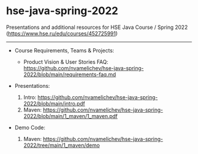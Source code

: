 # hse-java-spring-2022
Presentations and additional resources for HSE Java Course / Spring 2022 (https://www.hse.ru/edu/courses/452725991)

----

- Course Requirements, Teams & Projects:
  - Product Vision & User Stories FAQ: https://github.com/nvamelichev/hse-java-spring-2022/blob/main/requirements-faq.md

- Presentations:
  1. Intro: https://github.com/nvamelichev/hse-java-spring-2022/blob/main/intro.pdf
  2. Maven: https://github.com/nvamelichev/hse-java-spring-2022/blob/main/1_maven/1_maven.pdf

- Demo Code:
  1. Maven: https://github.com/nvamelichev/hse-java-spring-2022/tree/main/1_maven/demo

